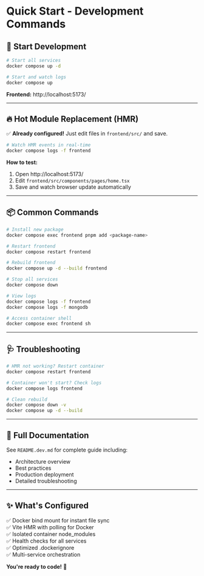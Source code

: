 # Quick Start - Development Commands

## 🚀 Start Development

```bash
# Start all services
docker compose up -d

# Start and watch logs
docker compose up
```

**Frontend:** http://localhost:5173/

---

## 🔥 Hot Module Replacement (HMR)

✅ **Already configured!** Just edit files in `frontend/src/` and save.

```bash
# Watch HMR events in real-time
docker compose logs -f frontend
```

**How to test:**

1. Open http://localhost:5173/
2. Edit `frontend/src/components/pages/home.tsx`
3. Save and watch browser update automatically

---

## 📦 Common Commands

```bash
# Install new package
docker compose exec frontend pnpm add <package-name>

# Restart frontend
docker compose restart frontend

# Rebuild frontend
docker compose up -d --build frontend

# Stop all services
docker compose down

# View logs
docker compose logs -f frontend
docker compose logs -f mongodb

# Access container shell
docker compose exec frontend sh
```

---

## 🩺 Troubleshooting

```bash
# HMR not working? Restart container
docker compose restart frontend

# Container won't start? Check logs
docker compose logs frontend

# Clean rebuild
docker compose down -v
docker compose up -d --build
```

---

## 📖 Full Documentation

See `README.dev.md` for complete guide including:

- Architecture overview
- Best practices
- Production deployment
- Detailed troubleshooting

---

## ✨ What's Configured

✅ Docker bind mount for instant file sync  
✅ Vite HMR with polling for Docker  
✅ Isolated container node_modules  
✅ Health checks for all services  
✅ Optimized .dockerignore  
✅ Multi-service orchestration

**You're ready to code!** 🎉
